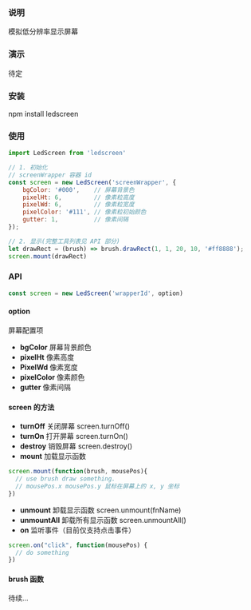### 说明
模拟低分辨率显示屏幕

### 演示
待定

### 安装
npm install ledscreen

### 使用
``` javascript
import LedScreen from 'ledscreen'

// 1. 初始化
// screenWrapper 容器 id
const screen = new LedScreen('screenWrapper', {
    bgColor: '#000',    // 屏幕背景色
    pixelHt: 6,         // 像素粒高度
    pixelWd: 6,         // 像素粒宽度
    pixelColor: '#111', // 像素粒初始颜色
    gutter: 1,          // 像素间隔
});

// 2. 显示(完整工具列表见 API 部分)
let drawRect = (brush) => brush.drawRect(1, 1, 20, 10, '#ff8888');
screen.mount(drawRect)
```

### API
``` javascript
const screen = new LedScreen('wrapperId', option)
```

#### option
屏幕配置项
- **bgColor** 屏幕背景颜色
- **pixelHt** 像素高度
- **PixelWd** 像素宽度
- **pixelColor** 像素颜色
- **gutter** 像素间隔

#### screen 的方法
- **turnOff** 关闭屏幕
screen.turnOff()
- **turnOn** 打开屏幕
screen.turnOn()
- **destroy** 销毁屏幕
screen.destroy()
- **mount** 加载显示函数
``` javascript
screen.mount(function(brush, mousePos){
  // use brush draw something.
  // mousePos.x mousePos.y 鼠标在屏幕上的 x, y 坐标
})
```
- **unmount** 卸载显示函数
screen.unmount(fnName)
- **unmountAll** 卸载所有显示函数
screen.unmountAll()
- **on** 监听事件（目前仅支持点击事件）
``` javascript
screen.on("click", function(mousePos) {
  // do something
})
```
#### brush 函数

待续...
